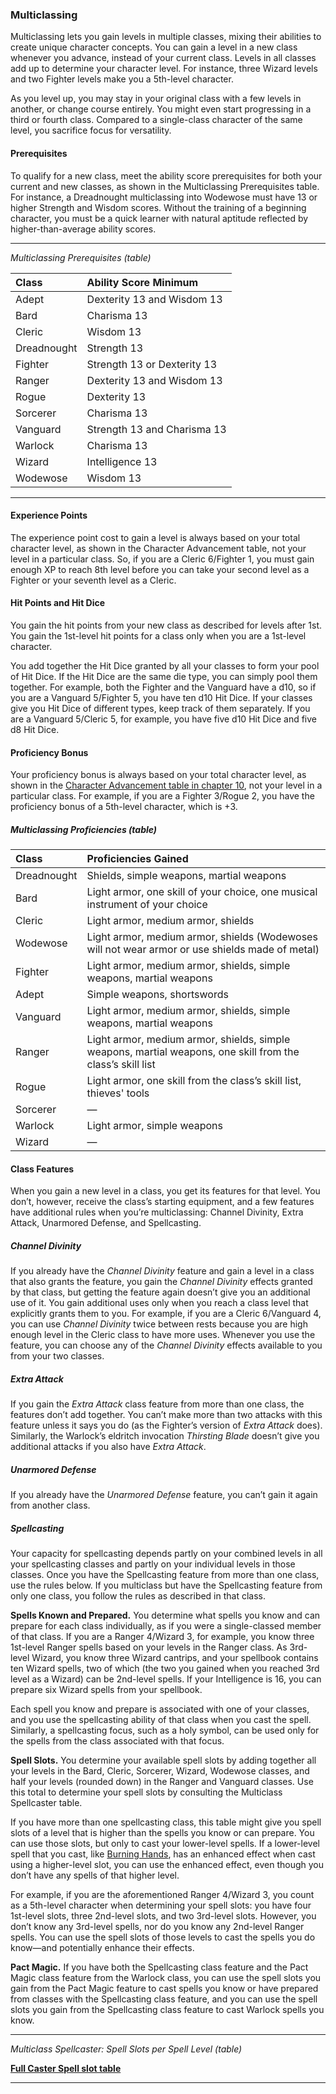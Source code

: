### Multiclassing

Multiclassing lets you gain levels in multiple classes, mixing their abilities to create unique character concepts.
You can gain a level in a new class whenever you advance, instead of your current class.
Levels in all classes add up to determine your character level.
For instance, three Wizard levels and two Fighter levels make you a 5th-level character.

As you level up, you may stay in your original class with a few levels in another, or change course entirely.
You might even start progressing in a third or fourth class.
Compared to a single-class character of the same level, you sacrifice focus for versatility.

#### Prerequisites

To qualify for a new class, meet the ability score prerequisites for both your current and new classes, as shown in the Multiclassing Prerequisites table.
For instance, a Dreadnought multiclassing into Wodewose must have 13 or higher Strength and Wisdom scores.
Without the training of a beginning character, you must be a quick learner with natural aptitude reflected by higher-than-average ability scores.

___
<!-- markdownlint-disable-next-line no-emphasis-as-heading -->
_Multiclassing Prerequisites (table)_

| Class       | Ability Score Minimum       |
|:------------|:----------------------------|
| Adept       | Dexterity 13 and Wisdom 13  |
| Bard        | Charisma 13                 |
| Cleric      | Wisdom 13                   |
| Dreadnought | Strength 13                 |
| Fighter     | Strength 13 or Dexterity 13 |
| Ranger      | Dexterity 13 and Wisdom 13  |
| Rogue       | Dexterity 13                |
| Sorcerer    | Charisma 13                 |
| Vanguard    | Strength 13 and Charisma 13 |
| Warlock     | Charisma 13                 |
| Wizard      | Intelligence 13             |
| Wodewose    | Wisdom 13                   |

___

#### Experience Points

The experience point cost to gain a level is always based on your total character level, as shown in the Character Advancement table, not your level in a particular class.
So, if you are a Cleric 6/Fighter 1, you must gain enough XP to reach 8th level before you can take your second level as a Fighter or your seventh level as a Cleric.

#### Hit Points and Hit Dice

You gain the hit points from your new class as described for levels after 1st.
You gain the 1st-level hit points for a class only when you are a 1st-level character.

You add together the Hit Dice granted by all your classes to form your pool of Hit Dice.
If the Hit Dice are the same die type, you can simply pool them together.
For example, both the Fighter and the Vanguard have a d10, so if you are a Vanguard 5/Fighter 5, you have ten d10 Hit Dice.
If your classes give you Hit Dice of different types, keep track of them separately.
If you are a Vanguard 5/Cleric 5, for example, you have five d10 Hit Dice and five d8 Hit Dice.

#### Proficiency Bonus

Your proficiency bonus is always based on your total character level, as shown in the [Character Advancement table in chapter 10](#Level_Advancement_level_advancement), not your level in a particular class.
For example, if you are a Fighter 3/Rogue 2, you have the proficiency bonus of a 5th-level character, which is +3.

##### Multiclassing Proficiencies (table)

| Class       | Proficiencies Gained                                                                                       |
|:------------|:-----------------------------------------------------------------------------------------------------------|
| Dreadnought | Shields, simple weapons, martial weapons                                                                   |
| Bard        | Light armor, one skill of your choice, one musical instrument of your choice                               |
| Cleric      | Light armor, medium armor, shields                                                                         |
| Wodewose    | Light armor, medium armor, shields (Wodewoses will not wear armor or use shields made of metal)            |
| Fighter     | Light armor, medium armor, shields, simple weapons, martial weapons                                        |
| Adept       | Simple weapons, shortswords                                                                                |
| Vanguard    | Light armor, medium armor, shields, simple weapons, martial weapons                                        |
| Ranger      | Light armor, medium armor, shields, simple weapons, martial weapons, one skill from the class’s skill list |
| Rogue       | Light armor, one skill from the class’s skill list, thieves' tools                                         |
| Sorcerer    | —                                                                                                          |
| Warlock     | Light armor, simple weapons                                                                                |
| Wizard      | —                                                                                                          |

#### Class Features

When you gain a new level in a class, you get its features for that level.
You don’t, however, receive the class’s starting equipment, and a few features have additional rules when you’re multiclassing: Channel Divinity, Extra Attack, Unarmored Defense, and Spellcasting.

##### Channel Divinity

If you already have the _Channel Divinity_ feature and gain a level in a class that also grants the feature, you gain the _Channel Divinity_ effects granted by that class, but getting the feature again doesn’t give you an additional use of it.
You gain additional uses only when you reach a class level that explicitly grants them to you.
For example, if you are a Cleric 6/Vanguard 4, you can use _Channel Divinity_ twice between rests because you are high enough level in the Cleric class to have more uses.
Whenever you use the feature, you can choose any of the _Channel Divinity_ effects available to you from your two classes.

##### Extra Attack

If you gain the _Extra Attack_ class feature from more than one class, the features don’t add together.
You can’t make more than two attacks with this feature unless it says you do (as the Fighter’s version of _Extra Attack_ does).
Similarly, the Warlock’s eldritch invocation _Thirsting Blade_ doesn’t give you additional attacks if you also have _Extra Attack_.

##### Unarmored Defense

If you already have the _Unarmored Defense_ feature, you can’t gain it again from another class.

##### Spellcasting

Your capacity for spellcasting depends partly on your combined levels in all your spellcasting classes and partly on your individual levels in those classes.
Once you have the Spellcasting feature from more than one class, use the rules below.
If you multiclass but have the Spellcasting feature from only one class, you follow the rules as described in that class.

**Spells Known and Prepared.**
You determine what spells you know and can prepare for each class individually, as if you were a single-classed member of that class.
If you are a Ranger 4/Wizard 3, for example, you know three 1st-level Ranger spells based on your levels in the Ranger class.
As 3rd-level Wizard, you know three Wizard cantrips, and your spellbook contains ten Wizard spells, two of which (the two you gained when you reached 3rd level as a Wizard) can be 2nd-level spells.
If your Intelligence is 16, you can prepare six Wizard spells from your spellbook.

Each spell you know and prepare is associated with one of your classes, and you use the spellcasting ability of that class when you cast the spell.
Similarly, a spellcasting focus, such as a holy symbol, can be used only for the spells from the class associated with that focus.

**Spell Slots.**
You determine your available spell slots by adding together all your levels in the Bard, Cleric, Sorcerer, Wizard, Wodewose classes, and half your levels (rounded down) in the Ranger and Vanguard classes.
Use this total to determine your spell slots by consulting the Multiclass Spellcaster table.

If you have more than one spellcasting class, this table might give you spell slots of a level that is higher than the spells you know or can prepare.
You can use those slots, but only to cast your lower-level spells.
If a lower-level spell that you cast, like [Burning Hands](#Burning_Hands_burning_hands), has an enhanced effect when cast using a higher-level slot, you can use the enhanced effect, even though you don’t have any spells of that higher level.

For example, if you are the aforementioned Ranger 4/Wizard 3, you count as a 5th-level character when determining your spell slots: you have four 1st-level slots, three 2nd-level slots, and two 3rd-level slots.
However, you don’t know any 3rd-level spells, nor do you know any 2nd-level Ranger spells.
You can use the spell slots of those levels to cast the spells you do know—and potentially enhance their effects.

**Pact Magic.**
If you have both the Spellcasting class feature and the Pact Magic class feature from the Warlock class, you can use the spell slots you gain from the Pact Magic feature to cast spells you know or have prepared from classes with the Spellcasting class feature, and you can use the spell slots you gain from the Spellcasting class feature to cast Warlock spells you know.

___
<!-- markdownlint-disable-next-line no-emphasis-as-heading -->
_Multiclass Spellcaster: Spell Slots per Spell Level (table)_

[**Full Caster Spell slot table**](../Classes/Full_Caster_Spellslot_table.md)
___
